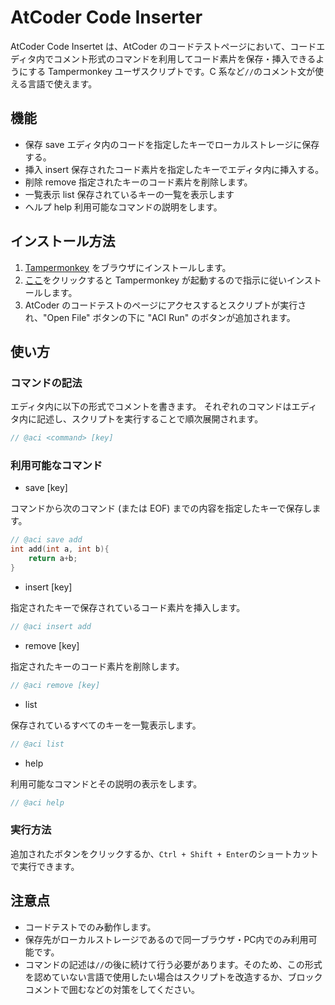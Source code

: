 # AtCoder Code Inserter

AtCoder Code Insertet は、AtCoder のコードテストページにおいて、コードエディタ内でコメント形式のコマンドを利用してコード素片を保存・挿入できるようにする Tampermonkey ユーザスクリプトです。C 系など`//`のコメント文が使える言語で使えます。

## 機能

- 保存 save
	エディタ内のコードを指定したキーでローカルストレージに保存する。
- 挿入 insert
	保存されたコード素片を指定したキーでエディタ内に挿入する。
- 削除 remove
	指定されたキーのコード素片を削除します。
- 一覧表示 list
	保存されているキーの一覧を表示します
- ヘルプ help
	利用可能なコマンドの説明をします。

## インストール方法

1. [Tampermonkey](https://www.tampermonkey.net/) をブラウザにインストールします。
2. [ここ](https://raw.githubusercontent.com/kito-qwer/AtCoder-Code-Inserter/refs/heads/master/AtCoderCodeInserter.user.js)をクリックすると Tampermonkey が起動するので指示に従いインストールします。
3. AtCoder のコードテストのページにアクセスするとスクリプトが実行され、"Open File" ボタンの下に "ACI Run" のボタンが追加されます。

## 使い方

### コマンドの記法

エディタ内に以下の形式でコメントを書きます。
それぞれのコマンドはエディタ内に記述し、スクリプトを実行することで順次展開されます。

```C++
// @aci <command> [key]
```

### 利用可能なコマンド

- save [key]

コマンドから次のコマンド (または EOF) までの内容を指定したキーで保存します。

```C++
// @aci save add
int add(int a, int b){
	return a+b;
}
```

- insert [key]

指定されたキーで保存されているコード素片を挿入します。

```C++
// @aci insert add
```

- remove [key]

指定されたキーのコード素片を削除します。

```C++
// @aci remove [key]
```

- list

保存されているすべてのキーを一覧表示します。

```C++
// @aci list
```

- help

利用可能なコマンドとその説明の表示をします。

```C++
// @aci help
```

### 実行方法

追加されたボタンをクリックするか、`Ctrl + Shift + Enter`のショートカットで実行できます。

## 注意点

- コードテストでのみ動作します。
- 保存先がローカルストレージであるので同一ブラウザ・PC内でのみ利用可能です。
- コマンドの記述は`//`の後に続けて行う必要があります。そのため、この形式を認めていない言語で使用したい場合はスクリプトを改造するか、ブロックコメントで囲むなどの対策をしてください。


